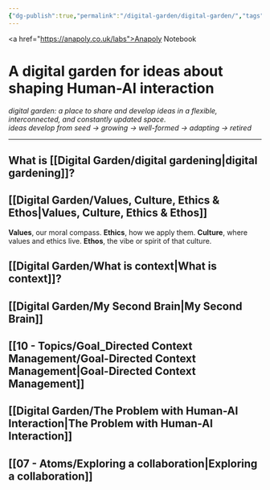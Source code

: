 ```yaml
---
{"dg-publish":true,"permalink":"/digital-garden/digital-garden/","tags":["gardenEntry"],"created":"2025-08-11T21:46:53.866+01:00","updated":"2025-08-21T23:09:35.155+01:00"}
---
```


<a href="https://anapoly.co.uk/labs">Anapoly Notebook</a>
# A digital garden for ideas about shaping Human-AI interaction
*digital garden: a place to share and develop ideas in a flexible, interconnected, and constantly updated space.*  
*ideas develop from seed → growing → well-formed → adapting → retired*

---

## What is [[Digital Garden/digital gardening\|digital gardening]]? 
## [[Digital Garden/Values, Culture, Ethics & Ethos\|Values, Culture, Ethics & Ethos]]

**Values**, our moral compass.
**Ethics**, how we apply them.
**Culture**, where values and ethics live.
**Ethos**, the vibe or spirit of that culture.
## [[Digital Garden/What is context\|What is context]]? 
## [[Digital Garden/My Second Brain\|My Second Brain]]  
## [[10 - Topics/Goal_Directed Context Management/Goal-Directed Context Management\|Goal-Directed Context Management]] 
## [[Digital Garden/The Problem with Human-AI Interaction\|The Problem with Human-AI Interaction]] 
## [[07 - Atoms/Exploring a collaboration\|Exploring a collaboration]]


